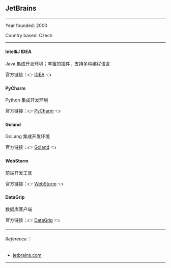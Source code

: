 ## JetBrains

---

Year founded: 2000

Country based: Czech

---

#### IntelliJ IDEA

Java 集成开发环境；丰富的插件，支持多种编程语言

官方链接：👉 [IDEA](
https://www.jetbrains.com/idea/
) 👈

#### PyCharm

Python 集成开发环境

官方链接：👉 [PyCharm](
https://www.jetbrains.com/pycharm/
) 👈

#### Goland

GoLang 集成开发环境

官方链接：👉 [Goland](
https://www.jetbrains.com/go/
) 👈

#### WebStorm

前端开发工具

官方链接：👉 [WebStorm](
https://www.jetbrains.com/webstorm/
) 👈

#### DataGrip

数据库客户端

官方链接：👉 [DataGrip](
https://www.jetbrains.com/datagrip/
) 👈


---

###### Reference：

- [jetbrains.com](https://www.jetbrains.com/company/)

---













